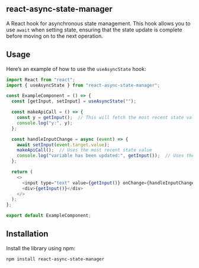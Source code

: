 ## react-async-state-manager

A React hook for asynchronous state management. This hook allows you to use `await` when setting state, ensuring that the state update is complete before moving on to the next operation.

## Usage

Here’s an example of how to use the `useAsyncState` hook:

```javascript
import React from "react";
import { useAsyncState } from "react-async-state-manager";

const ExampleComponent = () => {
  const [getInput, setInput] = useAsyncState("");

  const makeApiCall = () => {
    const y = getInput();  // This will fetch the most recent state value
    console.log("y:", y);
  };

  const handleInputChange = async (event) => {
    await setInput(event.target.value);
    makeApiCall();  // Uses the most recent state value
    console.log("variable has been updated:", getInput());  // Uses the most recent state value
  };

  return (
    <>
      <input type="text" value={getInput()} onChange={handleInputChange} />
      <div>{getInput()}</div>
    </>
  );
};

export default ExampleComponent;
```

## Installation

Install the library using npm:

```bash
npm install react-async-state-manager
```
